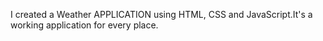 I created a Weather APPLICATION using HTML, CSS and JavaScript.It's a working application for every place.
